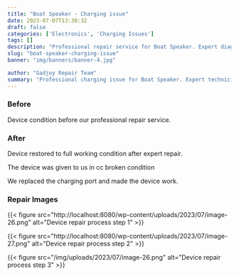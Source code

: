 ```yaml
---
title: "Boat Speaker - Charging issue"
date: 2023-07-07T13:30:32
draft: false
categories: ['Electronics', 'Charging Issues']
tags: []
description: "Professional repair service for Boat Speaker. Expert diagnosis and quality repairs in Bangalore."
slug: "boat-speaker-charging-issue"
banner: "img/banners/banner-4.jpg"

author: "Gadjoy Repair Team"
summary: "Professional charging issue for Boat Speaker. Expert technicians, quality parts, warranty included."
---
```


### Before

Device condition before our professional repair service.

### After

Device restored to full working condition after expert repair.

The device was given to us in cc broken condition

We replaced the charging port and made the device work.

### Repair Images

{{< figure src="http://localhost:8080/wp-content/uploads/2023/07/image-26.png" alt="Device repair process step 1" >}}

{{< figure src="http://localhost:8080/wp-content/uploads/2023/07/image-27.png" alt="Device repair process step 2" >}}

{{< figure src="/img/uploads/2023/07/image-26.png" alt="Device repair process step 3" >}}

